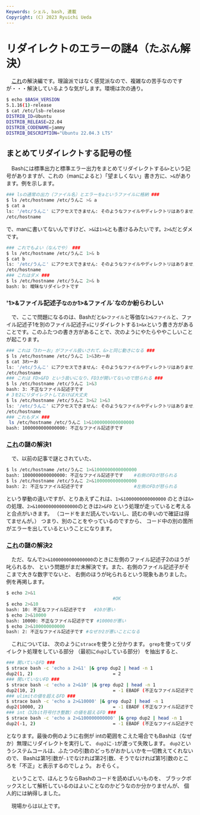 ```yaml
---
Keywords: シェル, bash, 連載
Copyright: (C) 2023 Ryuichi Ueda
---
```


# リダイレクトのエラーの謎4（たぶん解決）

　[これ](/?post=20230817_redirect)の解決編です。理論派ではなく感覚派なので、複雑なの苦手なのですが・・・解決しているような気がします。環境は次の通り。

```bash
$ echo $BASH_VERSION
5.1.16(1)-release
$ cat /etc/lsb-release
DISTRIB_ID=Ubuntu
DISTRIB_RELEASE=22.04
DISTRIB_CODENAME=jammy
DISTRIB_DESCRIPTION="Ubuntu 22.04.3 LTS"
```

## まとめてリダイレクトする記号の怪

　Bashには標準出力と標準エラー出力をまとめてリダイレクトする`&>`という記号がありますが、これの（manによると）「望ましくない」書き方に、`>&`があります。例を示します。

```bash
### lsの通常の出力（ファイル名）とエラーをaというファイルに格納 ###
$ ls /etc/hostname /etc/うんこ >& a 
$ cat a
ls: '/etc/うんこ' にアクセスできません: そのようなファイルやディレクトリはありません
/etc/hostname
```

で、manに書いてないんですけど、`>&`は`1>&`とも書けるみたいです。`2>&`だとダメです。

```bash
### これでもよい（なんでや） ###
$ ls /etc/hostname /etc/うんこ 1>& b
$ cat b
ls: '/etc/うんこ' にアクセスできません: そのようなファイルやディレクトリはありません
/etc/hostname
### これはダメ ###
$ ls /etc/hostname /etc/うんこ 2>& b
bash: b: 曖昧なリダイレクトです
```

### '1>&ファイル記述子`なのか`1>&ファイル`なのか紛らわしい

　で、ここで問題になるのは、Bashだと`&>ファイル`と等価な`1>&ファイル`と、ファイル記述子1を別のファイル記述子`x`にリダイレクトする`1>&x`という書き方があることです。このふたつの書き方があることで、次のようにやたらややこしいことが起こります。

```bash
### これは「3わーお」がファイル扱いされて、&>と同じ動きになる ###
$ ls /etc/hostname /etc/うんこ 1>&3わーお
$ cat 3わーお 
ls: '/etc/うんこ' にアクセスできません: そのようなファイルやディレクトリはありません
/etc/hostname
### これは FD>&FD という扱いになり、FD3が開いてないので怒られる ###
$ ls /etc/hostname /etc/うんこ 1>&3
bash: 3: 不正なファイル記述子です
# 3を2にリダイレクトしておけば大丈夫
$ ls /etc/hostname /etc/うんこ 3>&2 1>&3
ls: '/etc/うんこ' にアクセスできません: そのようなファイルやディレクトリはありません
/etc/hostname
### これもダメ ###
 ls /etc/hostname /etc/うんこ 1>&1000000000000000
bash: 1000000000000000: 不正なファイル記述子です
```

### [これ](/?post=20230817_redirect)の謎の解決1

　で、以前の記事で謎とされていた、

```bash
$ ls /etc/hostname /etc/うんこ 1>&1000000000000000
bash: 1000000000000000: 不正なファイル記述子です    #右側のFDが怒られる
$ ls /etc/hostname /etc/うんこ 2>&1000000000000000
bash: 2: 不正なファイル記述子です                   #左側のFDが怒られる
```

という挙動の違いですが、とりあえずこれは、`1>&1000000000000000`
のときは`&>`の処理、`2>&1000000000000000`のときは`2>&FD`
という処理が走っていると考えると合点がいきます。
（コードをまだ読んでいないし、読むの辛いので確証は得てませんが。）
つまり、別のことをやっているのですから、
コード中の別の箇所がエラーを出しているということになります。


### [これ](/?post=20230817_redirect)の謎の解決2

　ただ、なんで`2>&1000000000000000`のときに左側のファイル記述子2のほうが叱られるか、
という問題がまだ未解決です。また、右側のファイル記述子がそこまで大きな数字でないと、
右側のほうが叱られるという現象もありました。例を再掲します。

```bash
$ echo 2>&1
                                        #OK
$ echo 2>&10
bash: 10: 不正なファイル記述子です   #10が悪い
$ echo 2>&10000
bash: 10000: 不正なファイル記述子です #10000が悪い
$ echo 2>&100000000000
bash: 2: 不正なファイル記述子です #なぜか2が悪いことになる
```

　これについては、
次のように`strace`を使うと分かります。
`grep`を使ってリダイレクト処理をしている部分
（最初に`dup2`している部分）
を抽出すると、

```bash
### 開いているFD ###
$ strace bash -c 'echo a 2>&1' |& grep dup2 | head -n 1
dup2(1, 2)                              = 2
### 開いていないFD ###
$ strace bash -c 'echo a 2>&10' |& grep dup2 | head -n 1
dup2(10, 2)                             = -1 EBADF (不正なファイル記述子です)
### ulimitの値を超えるFD ###
$ strace bash -c 'echo a 2>&10000' |& grep dup2 | head -n 1
dup2(10000, 2)                          = -1 EBADF (不正なファイル記述子です)
### int（32bit符号付き整数）の値を超えるFD ###
$ strace bash -c 'echo a 2>&100000000000' |& grep dup2 | head -n 1
dup2(-1, 2)                             = -1 EBADF (不正なファイル記述子です)
```

となります。最後の例のように右側が
intの範囲をこえた場合でもBashは（なぜか）無理にリダイレクトを実行して、
`dup2`に`-1`が渡って失敗します。
`dup2`というシステムコールは、ふたつの引数のどっちがおかしいかを一切教えてくれないので、
Bashは第1引数が`-1`でなければ第2引数、そうでなければ第1引数のところを「不正」と表示するのでしょう。
おそらく。


　ということで、ほんとうならBashのコードを読めばいいものを、
ブラックボックスとして解析しているのはよいことなのかどうなのか分かりませんが、
個人的には納得しました。


　現場からは以上です。
